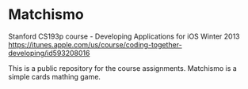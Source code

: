 Matchismo
=========
Stanford CS193p course - Developing Applications for iOS Winter 2013
https://itunes.apple.com/us/course/coding-together-developing/id593208016

This is a public repository for the course assignments.
Matchismo is a simple cards mathing game.
